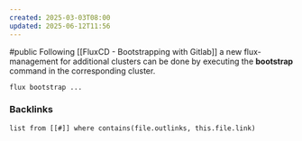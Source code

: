 ```yaml
---
created: 2025-03-03T08:00
updated: 2025-06-12T11:56
---
```

#public
Following [[FluxCD - Bootstrapping with Gitlab]] a new flux-management for additional clusters can be done by executing the **bootstrap** command in the corresponding cluster.

```
flux bootstrap ...
```


### Backlinks
```dataview 
list from [[#]] where contains(file.outlinks, this.file.link)
```


